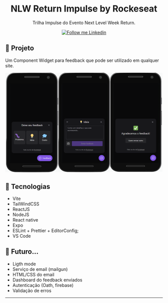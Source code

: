 <h1 align="center">
	NLW Return Impulse by Rockeseat
</h1>

<p align="center">Trilha Impulse do Evento Next Level Week Return.</p>

<p align="center">
  <a href="https://www.linkedin.com/in/plmsz/" target="_blank">
    <img alt="Follow me Linkedin" src="https://img.shields.io/badge/Follow%20up-plmsz-2ecc71?style=social&logo=linkedin">
  </a>
</p>

## 🚀 Projeto

Um Component Widget para feedback que pode ser utilizado em qualquer site.

<p align="center">
  <img alt="Projeto" src="nlw.png">
</p>

## 🔧 Tecnologias

- Vite
- TailWindCSS
- ReactJS
- NodeJS
- React native
- Expo
- ESLint + Prettier + EditorConfig;
- VS Code

## 🚀 **Futuro...**
- Ligth mode
- Serviço de email (mailgun)
- HTML/CSS do email
- Dashboard do feedback enviados
- Autenticação (Oath, firebase)
- Validação de erros
---
